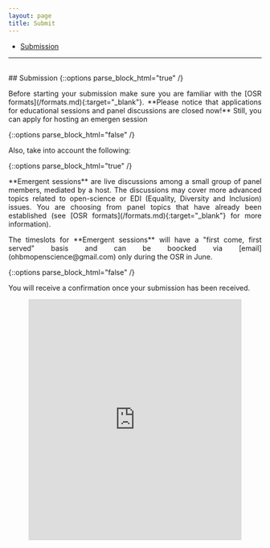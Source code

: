 ```yaml
---
layout: page
title: Submit
---
```


- [Submission](#submission)

---

<div id="submission"></div>
<br>
## Submission
{::options parse_block_html="true" /}
<p align="justify">
  Before starting your submission make sure you are familiar with the [OSR formats](/formats.md){:target="_blank"}.
  **Please notice that applications for educational sessions and panel discussions are closed now!**
  Still, you can apply for hosting an emergen session
</p>
{::options parse_block_html="false" /}
<p align="justify">
  Also, take into account the following:
</p>
{::options parse_block_html="true" /}
<p align="justify">
  **Emergent sessions** are live discussions among a small group of panel members, mediated by a host. The discussions may cover more advanced topics related to open-science or EDI (Equality, Diversity and Inclusion) issues. You are choosing from panel topics that have already been established (see [OSR formats](/formats.md){:target="_blank"} for more information).
</p>
<p align="justify">
The timeslots for **Emergent sessions** will have a "first come, first served" basis and can be boocked via [email](ohbmopenscience@gmail.com) only during the OSR in June. 
</p>
{::options parse_block_html="false" /}
<p align="justify">
You will receive a confirmation once your submission has been received.
</p>

<figure class="video_container">
  <iframe width="640px" height= "480px" src= "https://forms.office.com/Pages/ResponsePage.aspx?id=DQSIkWdsW0yxEjajBLZtrQAAAAAAAAAAAAMAAC9pqdJUME0xMUowV0ZEWEpWQjM3TVRFVk5SOE1YSC4u&embed=true" frameborder= "0" marginwidth= "0" marginheight= "0" style= "border: none; max-width:100%; max-height:100vh" allowfullscreen webkitallowfullscreen mozallowfullscreen msallowfullscreen> </iframe>
</figure>
<br>
